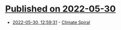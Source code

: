 # [Published on 2022-05-30](index.md)

* [2022-05-30, 12:59:31](https://news.ycombinator.com/item?id=31558504) - [Climate Spiral](https://svs.gsfc.nasa.gov/4975)
